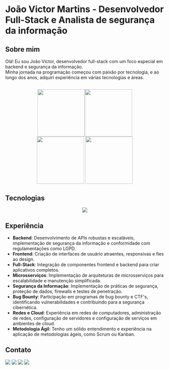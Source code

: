 
# João Victor Martins - Desenvolvedor Full-Stack e Analista de segurança da informação

## Sobre mim

Olá! Eu sou João Victor, desenvolvedor full-stack com um foco especial em backend e segurança da informação.<br>
Minha jornada na programação começou com paixão por tecnologia, e ao longo dos anos, adquiri experiência em várias tecnologias e áreas.


##

<div align="center">
<img height="150em" src="https://github-profile-summary-cards.vercel.app/api/cards/profile-details?username=jaovic&theme=tokyonight"/><img height="150em" src="https://github-readme-stats.vercel.app/api/top-langs/?username=jaovic&layout=compact&langs_count=7&theme=tokyonight&hide_border=true"/>
</div>
<div align="center">
<img height="150em" src="https://github-readme-stats.vercel.app/api?username=jaovic&show_icons=true&theme=tokyonight&include_all_commits=true&count_private=false&hide_border=true"/>  
<img height="150em" src="https://github-readme-streak-stats.herokuapp.com/?user=jaovic&theme=tokyonight&hide_border=true"/>
</div>

##

## Tecnologias

<p align="center">
  <a href="https://skillicons.dev">
    <img src="https://skillicons.dev/icons?i=git,html,css,js,ts,py,nodejs,express,nestjs,postgres,mongodb,docker,linux,vue,nextjs,jest,kafka,postman,prisma,raspberrypi" />
  </a>
</p>

## Experiência

-   **Backend**: Desenvolvimento de APIs robustas e escaláveis, implementação de segurança da informação e conformidade com regulamentações como LGPD.</br>
-   **Frontend**: Criação de interfaces de usuário atraentes, responsivas e fies ao design.
-   **Full-Stack**: Integração de componentes frontend e backend para criar aplicativos completos.
-   **Microsserviços**: Implementação de arquiteturas de microsserviços para escalabilidade e manutenção simplificada.
-   **Segurança da Informação**: Implementação de práticas de segurança, proteção de dados, firewalls e testes de penetração.
-   **Bug Bounty**: Participação em programas de bug bounty e CTF's, identificando vulnerabilidades e contribuindo para a segurança cibernética.
- **Redes e Cloud**: Experiência em redes de computadores, administração de redes, configuração de servidores e configuração de serviços em ambientes de cloud.
- **Metodologia Ágil**: Tenho um sólido entendimento e experiência na aplicação de metodologias ágeis, como Scrum ou Kanban.

## Contato

<div>
<a href="https://api.whatsapp.com/send/?phone=5531997042924&text&app_absent=0" target="_blank"><img src="https://img.shields.io/badge/WhatsApp-25D366?style=for-the-badge&logo=whatsapp&logoColor=white" target="_blank"></a>
<a href="https://www.instagram.com/joaoviiictoor/" target="_blank"><img src="https://img.shields.io/badge/-Instagram-%23E4405F?style=for-the-badge&logo=instagram&logoColor=white" target="_blank"></a></a>
<a href = "mailto:jvmsf05@gmail.com"><img src="https://img.shields.io/badge/-Gmail-%23333?style=for-the-badge&logo=gmail&logoColor=white" target="_blank"></a>
<a href="https://www.linkedin.com/in/jo%C3%A3o-victor-martins-silva/" target="_blank"><img src="https://img.shields.io/badge/LinkedIn-0077B5?style=for-the-badge&logo=linkedin&logoColor=white" target="_blank"></a></div> 
